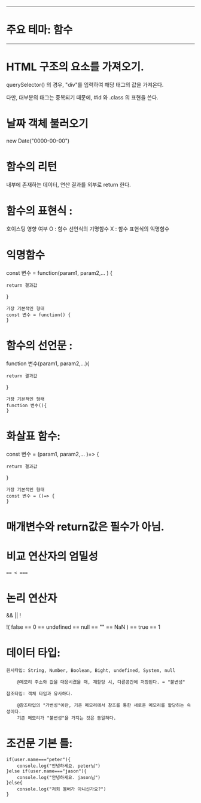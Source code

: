 --------------------
# 주요 테마: 함수 
--------------------

# HTML 구조의 요소를 가져오기.

querySelector() 의 경우, 
"div"를 입력하여 해당 태그의 값을 가져온다. 

다만, 대부분의 태그는 중복되기 때문에, 
#id 와 .class 의 표현을 쓴다. 


# 날짜 객체 불러오기
new Date("0000-00-00")


# 함수의 리턴 
내부에 존재하는 데이터, 연산 결과를 
외부로 return 한다. 




# 함수의 표현식 : 

호이스팅 영향 여부
O : 함수 선언식의 기명함수 
X : 함수 표현식의 익명함수

# 익명함수 

const 변수 = function(param1, param2,... ) {

    return 결과값
}

    가장 기본적인 형태 
    const 변수 = function() {
    }


# 함수의 선언문 : 

function 변수(param1, param2,...){

    return 결과값
}

    가장 기본적인 형태 
    function 변수(){
    }


# 화살표 함수: 

const 변수 = (param1, param2,... )=> {

    return 결과값 
}

    가장 기본적인 형태
    const 변수 = ()=> {
    }


# 매개변수와 return값은 필수가 아님. 


# 비교 연산자의 엄밀성

    == < ===

# 논리 연산자

&&
||
!

!( false == 0 == undefined == null == "" == NaN ) == true == 1 

# 데이터 타입:

    원시타입: String, Number, Boolean, Bight, undefined, System, null

        @메모리 주소와 값을 대응시켰을 때, 재할당 시, 다른공간에 저장된다. = "불변성"

    참조타입: 객체 타입과 유사하다. 

        @참조타입의 "가변성"이란, 기존 메모리에서 참조를 통한 새로운 메모리를 할당하는 속성이다. 
        기존 메모리가 "불변성"을 가지는 것은 동일하다.


# 조건문 기본 틀:

    if(user.name==="peter"){
        console.log("안녕하세요. peter님")
    }else if(user.name==="jason"){
        console.log("안녕하세요. jason님")
    }else{
        console.log("저희 멤버가 아니신가요?")
    }


